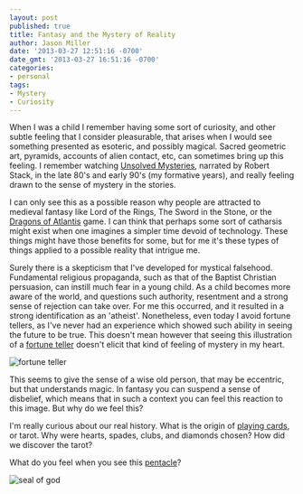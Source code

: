```yaml
---
layout: post
published: true
title: Fantasy and the Mystery of Reality
author: Jason Miller
date: '2013-03-27 12:51:16 -0700'
date_gmt: '2013-03-27 16:51:16 -0700'
categories:
- personal
tags:
- Mystery
- Curiosity
---
```


When I was a child I remember having some sort of curiosity, and other subtle
feeling that I consider pleasurable, that arises when I would see something
presented as esoteric, and possibly magical. Sacred geometric art, pyramids,
accounts of alien contact, etc, can sometimes bring up this feeling. I remember
watching [Unsolved Mysteries](http://en.wikipedia.org/wiki/Unsolved_Mysteries),
narrated by Robert Stack, in the late 80's and early 90's (my formative years),
and really feeling drawn to the sense of mystery in the stories.

I can only see this as a possible reason why people are attracted to medieval
fantasy like Lord of the Rings, The Sword in the Stone, or the [Dragons of
Atlantis](https://www.kabam.com/games/dragons-of-atlantis) game. I can think
that perhaps some sort of catharsis might exist when one imagines a simpler time
devoid of technology. These things might have those benefits for some, but for
me it's these types of things applied to a possible reality that intrigue me.

Surely there is a skepticism that I've developed for mystical falsehood.
Fundamental religious propaganda, such as that of the Baptist Christian
persuasion, can instill much fear in a young child. As a child becomes more
aware of the world, and questions such authority, resentment and a strong sense
of rejection can take over. For me this occurred, and it resulted in a strong
identification as an 'atheist'. Nonetheless, even today I avoid fortune tellers,
as I've never had an experience which showed such ability in seeing the future
to be true. This doesn't mean however that seeing this illustration of a
[fortune teller](http://zelda.wikia.com/wiki/Fortune_Teller) doesn't elicit that
kind of feeling of mystery in my heart.

![fortune teller]({{site.assets.url_prefix}}/images/posts/fortune-teller.png
"fortune teller")

This seems to give the sense of a wise old person, that may be eccentric, but
that understands magic. In fantasy you can suspend a sense of disbelief, which
means that in such a context you can feel this reaction to this image. But why
do we feel this?

I'm really curious about our real history. What is the origin of [playing
cards](http://en.wikipedia.org/wiki/Playing_card), or tarot. Why were hearts,
spades, clubs, and diamonds chosen? How did we discover the tarot?

What do you feel when you see this [pentacle](http://en.wikipedia.org/wiki/Pentacle)?

![seal of god]({{site.assets.url_prefix}}/images/posts/2013-03-27/john-dees-seal-of-god.jpg "John Dee's Seal of God")
